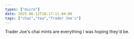 ```yaml
---
types: ["micro"]
date: 2025-06-12T18:17:11-04:00
tags: ["chai","tea","Trader Joe's"]
---
```

Trader Joe's chai mints are everything I was hoping they'd be.